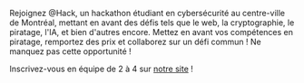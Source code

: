 Rejoignez @Hack, un hackathon étudiant en cybersécurité au centre-ville de Montréal, mettant en avant des défis tels que le web, la cryptographie, le piratage, l'IA, et bien d'autres encore.
Mettez en avant vos compétences en piratage, remportez des prix et collaborez sur un défi commun ! Ne manquez pas cette opportunité !

Inscrivez-vous en équipe de 2 à 4 sur [notre site](https://technationcanada.agorize.com/en/challenges/athack?lang=en) !